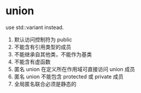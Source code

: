 ﻿# union

use std::variant instead.

1. 默认访问控制符为 public
2. 不能含有引用类型的成员
3. 不能继承自其他类，不能作为基类
4. 不能含有虚函数
5. 匿名 union 在定义所在作用域可直接访问 union 成员
6. 匿名 union 不能包含 protected 或 private 成员
7. 全局匿名联合必须是静态的
